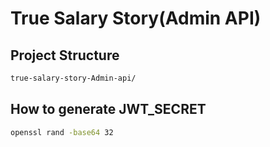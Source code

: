 # True Salary Story(Admin API)

## Project Structure

```markdown
true-salary-story-Admin-api/
```

## How to generate JWT_SECRET

```bash
openssl rand -base64 32
```
